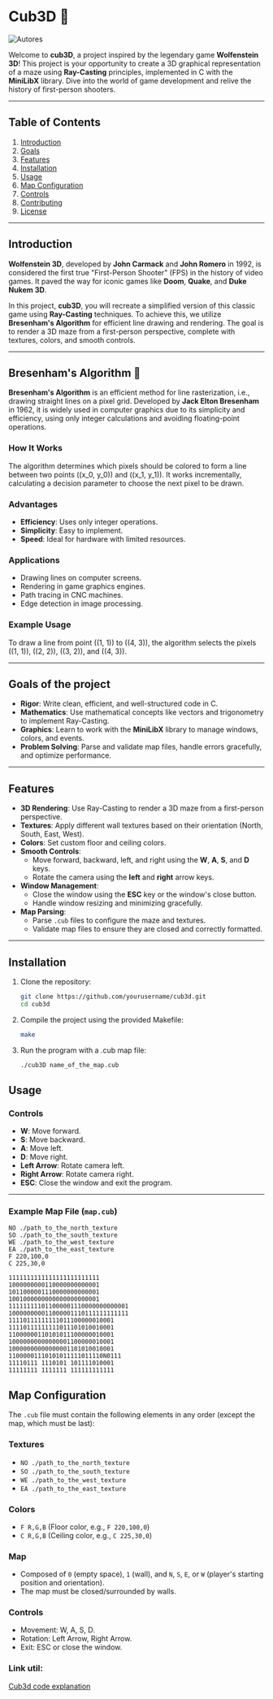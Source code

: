 # Cub3D 🎲
![Autores](https://img.shields.io/badge/Autores-yasminefontenele%20%26%20EMcova-blue) 

Welcome to **cub3D**, a project inspired by the legendary game **Wolfenstein 3D**! This project is your opportunity to create a 3D graphical representation of a maze using **Ray-Casting** principles, implemented in C with the **MiniLibX** library. Dive into the world of game development and relive the history of first-person shooters.

---

## Table of Contents

1. [Introduction](#introduction)
2. [Goals](#goals)
3. [Features](#features)
4. [Installation](#installation)
5. [Usage](#usage)
6. [Map Configuration](#map-configuration)
7. [Controls](#controls)
8. [Contributing](#contributing)
9. [License](#license)

---

## Introduction

**Wolfenstein 3D**, developed by **John Carmack** and **John Romero** in 1992, is considered the first true "First-Person Shooter" (FPS) in the history of video games. It paved the way for iconic games like **Doom**, **Quake**, and **Duke Nukem 3D**.

In this project, **cub3D**, you will recreate a simplified version of this classic game using **Ray-Casting** techniques. To achieve this, we utilize **Bresenham's Algorithm** for efficient line drawing and rendering. The goal is to render a 3D maze from a first-person perspective, complete with textures, colors, and smooth controls.

---

## Bresenham's Algorithm 🌟

**Bresenham's Algorithm** is an efficient method for line rasterization, i.e., drawing straight lines on a pixel grid. Developed by **Jack Elton Bresenham** in 1962, it is widely used in computer graphics due to its simplicity and efficiency, using only integer calculations and avoiding floating-point operations.

### How It Works

The algorithm determines which pixels should be colored to form a line between two points \((x_0, y_0)\) and \((x_1, y_1)\). It works incrementally, calculating a decision parameter to choose the next pixel to be drawn.

### Advantages

- **Efficiency**: Uses only integer operations.
- **Simplicity**: Easy to implement.
- **Speed**: Ideal for hardware with limited resources.

### Applications

- Drawing lines on computer screens.
- Rendering in game graphics engines.
- Path tracing in CNC machines.
- Edge detection in image processing.

### Example Usage

To draw a line from point \((1, 1)\) to \((4, 3)\), the algorithm selects the pixels \((1, 1)\), \((2, 2)\), \((3, 2)\), and \((4, 3)\).

---

## Goals of the project

- **Rigor**: Write clean, efficient, and well-structured code in C.
- **Mathematics**: Use mathematical concepts like vectors and trigonometry to implement Ray-Casting.
- **Graphics**: Learn to work with the **MiniLibX** library to manage windows, colors, and events.
- **Problem Solving**: Parse and validate map files, handle errors gracefully, and optimize performance.

---

## Features

- **3D Rendering**: Use Ray-Casting to render a 3D maze from a first-person perspective.
- **Textures**: Apply different wall textures based on their orientation (North, South, East, West).
- **Colors**: Set custom floor and ceiling colors.
- **Smooth Controls**:
  - Move forward, backward, left, and right using the **W**, **A**, **S**, and **D** keys.
  - Rotate the camera using the **left** and **right** arrow keys.
- **Window Management**:
  - Close the window using the **ESC** key or the window's close button.
  - Handle window resizing and minimizing gracefully.
- **Map Parsing**:
  - Parse `.cub` files to configure the maze and textures.
  - Validate map files to ensure they are closed and correctly formatted.

---

## Installation

1. Clone the repository:
   ```bash
   git clone https://github.com/yourusername/cub3d.git
   cd cub3d
2. Compile the project using the provided Makefile:
   ```bash
   make
3. Run the program with a .cub map file:
   ```bash
   ./cub3D name_of_the_map.cub

## Usage

### Controls

- **W**: Move forward.
- **S**: Move backward.
- **A**: Move left.
- **D**: Move right.
- **Left Arrow**: Rotate camera left.
- **Right Arrow**: Rotate camera right.
- **ESC**: Close the window and exit the program.

---

### Example Map File (`map.cub`)

```plaintext
NO ./path_to_the_north_texture
SO ./path_to_the_south_texture
WE ./path_to_the_west_texture
EA ./path_to_the_east_texture
F 220,100,0
C 225,30,0

1111111111111111111111111
1000000000110000000000001
1011000001110000000000001
1001000000000000000000001
111111111011000001110000000000001
100000000011000001110111111111111
11110111111111011100000010001
11110111111111011101010010001
11000000110101011100000010001
10000000000000001100000010001
10000000000000001101010010001
11000001110101011111011110N0111
11110111 1110101 101111010001
11111111 1111111 111111111111
```

## Map Configuration

The `.cub` file must contain the following elements in any order (except the map, which must be last):

### Textures

- `NO ./path_to_the_north_texture`
- `SO ./path_to_the_south_texture`
- `WE ./path_to_the_west_texture`
- `EA ./path_to_the_east_texture`

### Colors

- `F R,G,B` (Floor color, e.g., `F 220,100,0`)
- `C R,G,B` (Ceiling color, e.g., `C 225,30,0`)

### Map

- Composed of `0` (empty space), `1` (wall), and `N`, `S`, `E`, or `W` (player's starting position and orientation).
- The map must be closed/surrounded by walls.

### Controls

- Movement: W, A, S, D.
- Rotation: Left Arrow, Right Arrow.
- Exit: ESC or close the window.

### Link util:

[Cub3d code explanation](https://hackmd.io/@nszl/H1LXByIE2)
